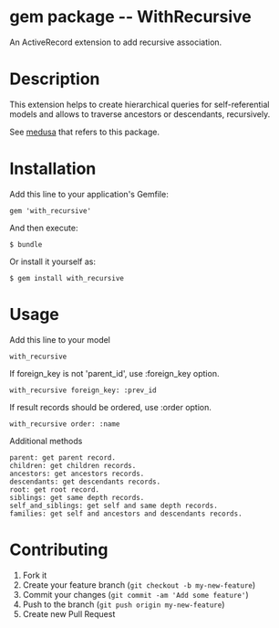 # gem package -- WithRecursive

An ActiveRecord extension to add recursive association.

# Description

This extension helps to create hierarchical queries for
self-referential models and allows to traverse ancestors or
descendants, recursively.

See
[medusa](https://github.com/misasa/medusa "follow instruction")
that refers to this package.

# Installation

Add this line to your application's Gemfile:

    gem 'with_recursive'

And then execute:

    $ bundle

Or install it yourself as:

    $ gem install with_recursive

# Usage

Add this line to your model

    with_recursive

If foreign_key is not 'parent_id', use :foreign_key option.

    with_recursive foreign_key: :prev_id

If result records should be ordered, use :order option.

    with_recursive order: :name

Additional methods

    parent: get parent record.
    children: get children records.
    ancestors: get ancestors records.
    descendants: get descendants records.
    root: get root record.
    siblings: get same depth records.
    self_and_siblings: get self and same depth records.
    families: get self and ancestors and descendants records.

# Contributing

1. Fork it
2. Create your feature branch (`git checkout -b my-new-feature`)
3. Commit your changes (`git commit -am 'Add some feature'`)
4. Push to the branch (`git push origin my-new-feature`)
5. Create new Pull Request
